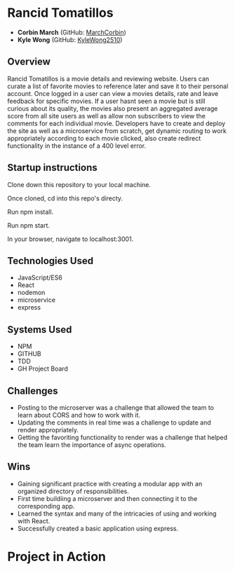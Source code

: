 # Rancid Tomatillos
* __Corbin March__ (GitHub: [MarchCorbin](https://github.com/MarchCorbin))
* __Kyle Wong__ (GitHub: [KyleWong2510](https://github.com/KyleWong2510))

## Overview
 Rancid Tomatillos is a movie details and reviewing website. Users can curate a list of favorite movies to reference later and save it to their personal account. Once logged in a user can view a movies details, rate and leave feedback for specific movies. If a user hasnt seen a movie but is still curious about its quality, the movies also present an aggregated average score from all site users as well as allow non subscribers to view the comments for each individual movie.
 Developers have to create and deploy the site as well as a microservice from scratch, get dynamic routing to work appropriately according to each movie clicked, also create redirect functionality in the instance of a 400 level error.


## Startup instructions
Clone down this repository to your local machine.

Once cloned, cd into this repo's directy.

Run npm install.

Run npm start.

In your browser, navigate to localhost:3001.


## Technologies Used
* JavaScript/ES6
* React
* nodemon
* microservice
* express

## Systems Used
* NPM
* GITHUB
* TDD 
* GH Project Board

## Challenges
* Posting to the microserver was a challenge that allowed the team to learn about CORS and how to work with it.
* Updating the comments in real time was a challenge to update and render appropriately. 
* Getting the favoriting functionality to render was a challenge that helped the team learn the importance of async operations.


## Wins
* Gaining significant practice with creating a modular app with an organized directory of responsibilities.
* First time buildiing a microserver and then connecting it to the corresponding app.
* Learned the syntax and many of the intricacies of using and working with React.
* Successfully created a basic application using express.


# Project in Action
